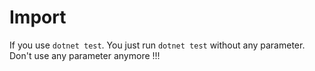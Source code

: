 # Import
If you use `dotnet test`. You just run `dotnet test` without any parameter. Don't use any parameter anymore !!!